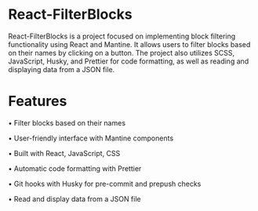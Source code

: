 # React-FilterBlocks
React-FilterBlocks is a project focused on implementing block filtering functionality using React and Mantine. It allows users to filter blocks based on their names by clicking on a button. The project also utilizes SCSS, JavaScript, Husky, and Prettier for code formatting, as well as reading and displaying data from a JSON file.
# Features
• Filter blocks based on their names

• User-friendly interface with Mantine components

• Built with React, JavaScript, CSS

• Automatic code formatting with Prettier

• Git hooks with Husky for pre-commit and prepush checks

• Read and display data from a JSON file
